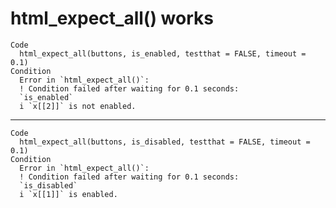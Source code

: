 # html_expect_all() works

    Code
      html_expect_all(buttons, is_enabled, testthat = FALSE, timeout = 0.1)
    Condition
      Error in `html_expect_all()`:
      ! Condition failed after waiting for 0.1 seconds:
      `is_enabled`
      i `x[[2]]` is not enabled.

---

    Code
      html_expect_all(buttons, is_disabled, testthat = FALSE, timeout = 0.1)
    Condition
      Error in `html_expect_all()`:
      ! Condition failed after waiting for 0.1 seconds:
      `is_disabled`
      i `x[[1]]` is enabled.

